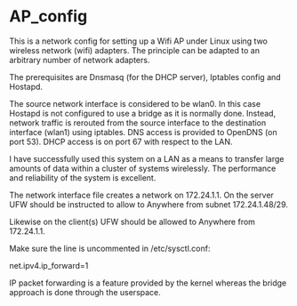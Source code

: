 # AP_config

This is a network config for setting up a Wifi AP under Linux 
using two wireless network (wifi) adapters. The principle can be
adapted to an arbitrary number of network adapters.

The prerequisites are Dnsmasq (for the DHCP server), Iptables 
config and Hostapd.

The source network interface is considered to be wlan0. In this 
case Hostapd is not configured to use a bridge as it is normally 
done. Instead, network traffic is rerouted from the source interface
to the destination interface (wlan1) using iptables.
DNS access is provided to OpenDNS (on port 53). DHCP access is 
on port 67 with respect to the LAN.

I have successfully used this system on a LAN as a means to 
transfer large amounts of data within a cluster of systems wirelessly. 
The performance and reliability of the system is excellent.

The network interface file creates a network on 172.24.1.1.
On the server UFW should be instructed to allow to Anywhere from 
subnet 172.24.1.48/29.

Likewise on the client(s) UFW should be allowed to Anywhere from 
172.24.1.1.

Make sure the line is uncommented in /etc/sysctl.conf:

net.ipv4.ip_forward=1

IP packet forwarding is a feature provided by the kernel whereas
the bridge approach is done through the userspace.
